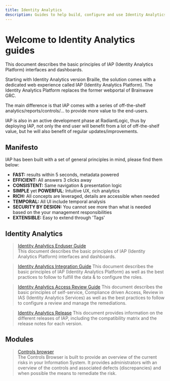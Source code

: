 ```yaml
---
title: Identity Analytics
description: Guides to help build, configure and use Identity Analytics
---
```


# Welcome to Identity Analytics guides

This document describes the basic principles of IAP (Identity Analytics Platform) interfaces and dashboards.

Starting with Identity Analytics version Braille, the solution comes with a dedicated web experience called IAP (Identity Analytics Platform). The Identity Analytics Platform replaces the former webportal of Brainwave GRC.  

The main difference is that IAP comes with a series of off-the-shelf analytics/reports/controls/... to provide more value to the end-users.

IAP is also in an active development phase at RadiantLogic, thus by deploying IAP, not only the end user will benefit from a lot of off-the-shelf value, but he will also benefit of regular updates/improvements.

## Manifesto

IAP has been built with a set of general principles in mind, please find them below:

- **FAST:** results within 5 seconds, metadata powered
- **EFFICIENT:** All answers 3 clicks away
- **CONSISTENT:** Same navigation & presentation logic
- **SIMPLE** yet **POWERFUL**: Intuitive UX, rich analytics
- **RICH:** All concepts are leveraged, details are accessible when needed
- **TEMPORAL:** All UI include temporal analysis
- **SECURITY BY DESIGN:** You cannot see more than what is needed based on the your management responsibilities
- **EXTENSIBLE:** Easy to extend through 'Tags'  

## Identity Analytics

<section>
  
  > [Identity Analytics Enduser Guide](identity-analytics/enduser-guide/01-introduction)  
  > This document describes the basic principles of IAP (Identity Analytics Platform) interfaces and dashboards.  

  > [Identity Analytics Integration Guide](identity-analytics/integration-guide/01-introduction)
  > This document describes the basic principles of IAP (Identity Analytics Platform) as well as the best practices to follow to fulfill the data & to configure the roles.  

  > [Identity Analytics Access Review Guide](identity-analytics/uar-guide/01-introduction)
  > This document describes the basic principles of self-service, Compliance driven Access, Review in IAS (Identity Analytics Services) as well as the best practices to follow to configure a review and manage the remediations.  

  > [Identity Analytics Release](identity-analytics/iap-release/01-iap-release-overview)
  > This document provides information on the different releases of IAP, including the compatibility matrix and the release notes for each version.  

</section>

## Modules

<section>
  
  > [Controls browser](controls-browser/controls-browser)  
  > The Controls Browser is built to provide an overview of the current risks in your Information System. It provides administrators with an overview of the controls and associated defects (discrepancies) and when possible the means to remediate the risk.  

</section>
